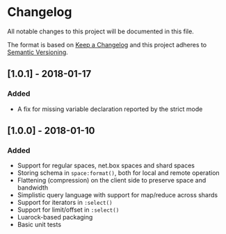 # Changelog
All notable changes to this project will be documented in this file.

The format is based on [Keep a Changelog](http://keepachangelog.com/en/1.0.0/)
and this project adheres to [Semantic Versioning](http://semver.org/spec/v2.0.0.html).

## [1.0.1] - 2018-01-17
### Added
- A fix for missing variable declaration reported by the strict mode

## [1.0.0] - 2018-01-10
### Added
- Support for regular spaces, net.box spaces and shard spaces
- Storing schema in `space:format()`, both for local and remote operation
- Flattening (compression) on the client side to preserve space and bandwidth
- Simplistic query language with support for map/reduce across shards
- Support for iterators in `:select()`
- Support for limit/offset in `:select()`
- Luarock-based packaging
- Basic unit tests
